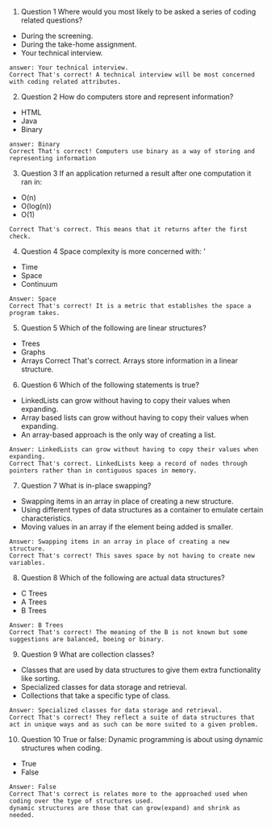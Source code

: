 1. Question 1 Where would you most likely to be asked a series of coding related questions?
 - During the screening.
 - During the take-home assignment.
 - Your technical interview.
 ```
 answer: Your technical interview.
 Correct That's correct! A technical interview will be most concerned with coding related attributes.
 ```
2. Question 2 How do computers store and represent information?  
 - HTML  
 - Java   
 - Binary   
 ```
 answer: Binary
 Correct That's correct! Computers use binary as a way of storing and representing information
 ```  
3. Question 3 If an application returned a result after one computation it ran in:   
 - O(n)    
 - O(log(n))  
 - O(1)   
 ```
 Correct That's correct. This means that it returns after the first check.
 ```   
4. Question 4 Space complexity is more concerned with:  '
 - Time
 - Space
 - Continuum
 ```
 Answer: Space
 Correct That's correct! It is a metric that establishes the space a program takes.
 ```
5. Question 5 Which of the following are linear structures?  
  - Trees  
  - Graphs  
  - Arrays  Correct That's correct. Arrays store information in a linear structure.   
6. Question 6 Which of the following statements is true?  
 - LinkedLists can grow without having to copy their values when expanding.    
 - Array based lists can grow without having to copy their values when expanding.   
 - An array-based approach is the only way of creating a list.    
 ```
 Answer: LinkedLists can grow without having to copy their values when expanding.
 Correct That's correct. LinkedLists keep a record of nodes through pointers rather than in contiguous spaces in memory.
 ```   
7. Question 7 What is in-place swapping?  
 - Swapping items in an array in place of creating a new structure.  
 - Using different types of data structures as a container to emulate certain characteristics.  
 - Moving values in an array if the element being added is smaller.   
 ```
 Answer: Swapping items in an array in place of creating a new structure.
 Correct That's correct! This saves space by not having to create new variables. 
 ```  
8. Question 8 Which of the following are actual data structures?   
 - C Trees  
 - A Trees  
 - B Trees  
 ```
 Answer: B Trees
 Correct That's correct! The meaning of the B is not known but some suggestions are balanced, boeing or binary.
 ```
9. Question 9 What are collection classes? 
 - Classes that are used by data structures to give them extra functionality like sorting.    
 - Specialized classes for data storage and retrieval.   
 - Collections that take a specific type of class.  
 ```
 Answer: Specialized classes for data storage and retrieval.
 Correct That's correct! They reflect a suite of data structures that act in unique ways and as such can be more suited to a given problem.
 ```  
10. Question 10 True or false: Dynamic programming is about using dynamic structures when coding.  
 - True   
 - False   
 ```
 Answer: False
 Correct That's correct is relates more to the approached used when coding over the type of structures used.
 dynamic structures are those that can grow(expand) and shrink as needed.
 ```